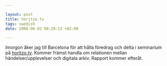 ```yaml
--- 

layout: post
title: horitzo.tv 
tags: swedish 
date: 2008-06-02 08:29:13 +02:00 

---
```


Imorgon åker jag till Barcelona för att hålla föredrag och delta i seminarium på [horitzo.tv](http://horitzo.tv/). Kommer främst handla om relationen mellan händelser/upplevelser och digitala arkiv. Rapport kommer efteråt. [](about:blank) 